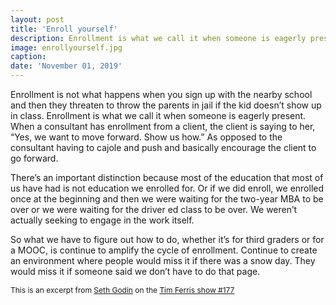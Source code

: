 ```yaml
---
layout: post
title: 'Enroll yourself'
description: Enrollment is what we call it when someone is eagerly present.
image: enrollyourself.jpg
caption: 
date: 'November 01, 2019'
---
```


Enrollment is not what happens when you sign up with the nearby school and then they threaten to throw the parents in jail if the kid doesn’t show up in class. Enrollment is what we call it when someone is eagerly present. When a consultant has enrollment from a client, the client is saying to her, “Yes, we want to move forward. Show us how.” As opposed to the consultant having to cajole and push and basically encourage the client to go forward.

There’s an important distinction because most of the education that most of us have had is not education we enrolled for. Or if we did enroll, we enrolled once at the beginning and then we were waiting for the two-year MBA to be over or we were waiting for the driver ed class to be over. We weren’t actually seeking to engage in the work itself.

So what we have to figure out how to do, whether it’s for third graders or for a MOOC, is continue to amplify the cycle of enrollment. Continue to create an environment where people would miss it if there was a snow day. They would miss it if someone said we don’t have to do that page.

<span style="font-size: 12px;">This is an excerpt from [Seth Godin](sethgodin.com) on the [Tim Ferris show #177](https://tim.blog/2016/08/03/seth-godin-on-how-to-think-small-to-go-big/)</span>